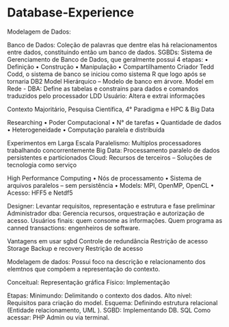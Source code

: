 # Database-Experience
Modelagem de Dados: 

Banco de Dados: Coleção de palavras que dentre elas há relacionamentos entre dados, constituindo então um banco de dados. 
SGBDs: Sistema de Gerenciamento de Banco de Dados, que geralmente possui 4 etapas: 
• Definição 
• Construção 
• Manipulação 
• Compartilhamento 
Criador Tedd Codd, o sistema de banco se iniciou como sistema R que logo após se tornaria DB2 
Model Hierárquico – Modelo de banco em árvore. 
Model em Rede - 
DBA: Define as tabelas e constrains para dados e comandos traduzidos pelo processador LDD 
Usuário: Altera e extrai informações 

Contexto Majoritário, Pesquisa Científica, 4° Paradigma e HPC & Big Data

Researching
• Poder Computacional 
• N° de tarefas 
• Quantidade de dados 
• Heterogeneidade
• Computação paralela e distribuída 

Experimentos em Larga Escala
Paralelismo: Multiplos processadores trabalhando concorrentemente
Big Data: Processamento paralelo de dados persistentes e particionados 
Cloud: Recursos de terceiros – Soluções de tecnologia como serviço

High Performance Computing 
• Nós de processamento 
• Sistema de arquivos paralelos – sem persistência 
• Models: MPI, OpenMP, OpenCL 
• Acesso: HFF5 e Netdf5

Designer: Levantar requisitos, representação e estrutura e fase preliminar 
Administrador dba: Gerencia recursos, orquestração  e autorização de acesso. 
Usuários finais: quem consome as informações. 
Quem programa as canned transactions: engenheiros de software.

Vantagens em usar sgbd 
Controle de redundância 
Restrição de acesso 
Storage 
Backup e recovery
Restrição de acesso 

Modelagem de dados: Possui foco na descrição e relacionamento dos elemtnos que compõem a representação do contexto. 

Conceitual: Representação gráfica 
Físico: Implementação 

Etapas: 
Minimundo: Delimitando o contexto dos dados.
Alto nível: Requisitos para criação do model.
Esquema: Definindo estrutura relacional (Entidade relacionamento,  UML ). 
SGBD: Implementando DB.
SQL Como acessar: PHP Admin ou via terminal. 


